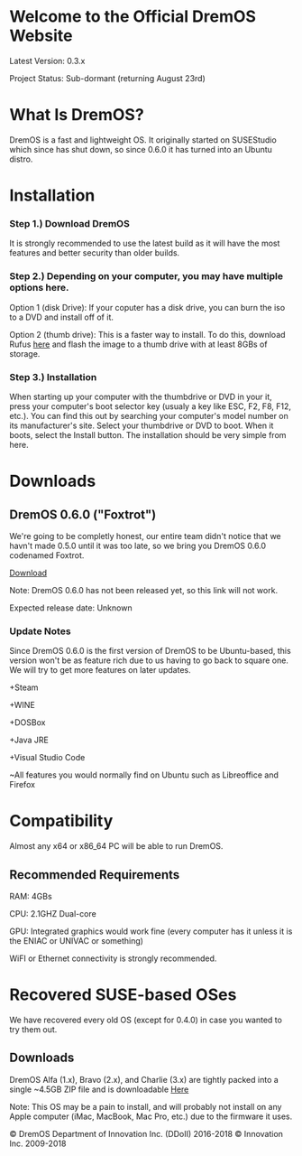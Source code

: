 # Welcome to the Official DremOS Website

Latest Version: 0.3.x

Project Status: Sub-dormant (returning August 23rd)

# What Is DremOS?

DremOS is a fast and lightweight OS. It originally started on SUSEStudio which since has shut down, so since 0.6.0 it has turned into an Ubuntu distro.

# Installation 

### Step 1.) Download DremOS
It is strongly recommended to use the latest build as it will have the most features and better security than older builds.

### Step 2.) Depending on your computer, you may have multiple options here.

Option 1 (disk Drive): If your coputer has a disk drive, you can burn the iso to a DVD and install off of it.

Option 2 (thumb drive): This is a faster way to install. To do this, download Rufus <a href="https://rufus.akeo.ie/">here</a> and flash the image to a thumb drive with at least 8GBs of storage.

### Step 3.) Installation

When starting up your computer with the thumbdrive or DVD in your it, press your computer's boot selector key (usualy a key like ESC, F2, F8, F12, etc.). You can find this out by searching your computer's model number on its manufacturer's site. Select your thumbdrive or DVD to boot. When it boots, select the Install button. The installation should be very simple from here.

# Downloads

## DremOS 0.6.0 ("Foxtrot")

We're going to be completly honest, our entire team didn't notice that we havn't made 0.5.0 until it was too late, so we bring you DremOS 0.6.0 codenamed Foxtrot.

<a href="https://github.com/samparisot/DremOS/releases/download/0.6.0/DremOS-0.6.0.iso">Download</a>

Note: DremOS 0.6.0 has not been released yet, so this link will not work.

Expected release date: Unknown

### Update Notes

Since DremOS 0.6.0 is the first version of DremOS to be Ubuntu-based, this version won't be as feature rich due to us having to go back to square one. We will try to get more features on later updates.

+Steam

+WINE

+DOSBox

+Java JRE

+Visual Studio Code

~All features you would normally find on Ubuntu such as Libreoffice and Firefox

# Compatibility

Almost any x64 or x86_64 PC will be able to run DremOS.

## Recommended Requirements

RAM: 4GBs

CPU: 2.1GHZ Dual-core

GPU: Integrated graphics would work fine (every computer has it unless it is the ENIAC or UNIVAC or something)

WiFI or Ethernet connectivity is strongly recommended.

# Recovered SUSE-based OSes
We have recovered every old OS (except for 0.4.0) in case you wanted to try them out.

## Downloads
DremOS Alfa (1.x), Bravo (2.x), and Charlie (3.x) are tightly packed into a single ~4.5GB ZIP file and is downloadable <a href="https://drive.google.com/open?id=1lFdUuK4Cgp5VHfYCZQYzZs9aYLhLVL_3">Here</a>

Note: This OS may be a pain to install, and will probably not install on any Apple computer (iMac, MacBook, Mac Pro, etc.) due to the firmware it uses.

© DremOS Department of Innovation Inc. (DDoII) 2016-2018
© Innovation Inc. 2009-2018

